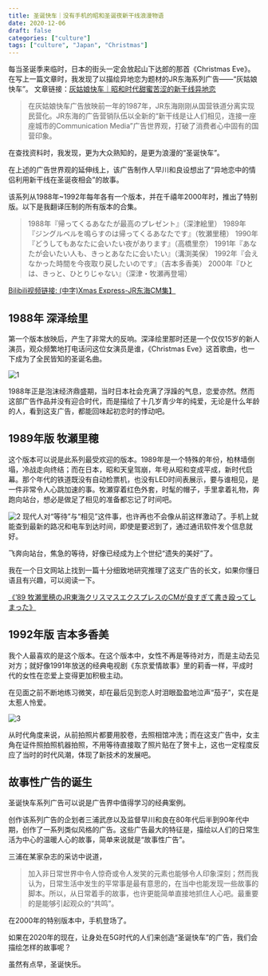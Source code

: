 ```yaml
---
title: 圣诞快车｜没有手机的昭和圣诞夜新干线浪漫物语
date: 2020-12-06
draft: false
categories: ["culture"]
tags: ["culture", "Japan", "Christmas"]
---
```

每当圣诞季来临时，日本的街头一定会放起山下达郎的那首《Christmas Eve》。
在写上一篇文章时，我发现了以描绘异地恋为题材的JR东海系列广告——“灰姑娘快车”。
文章链接：[灰姑娘快车｜昭和时代甜蜜苦涩的新干线异地恋](http://mp.weixin.qq.com/s?__biz=MzI5MTY0OTM5NA==&mid=2247484420&idx=1&sn=b2813de37850e7609e6b58ee68479dfb&chksm=ec0c2619db7baf0f4ece1a1328ea26ca2d32be83480cea5fd4c101575367c13d094d34da3c39&scene=21#wechat_redirect)

> 在灰姑娘快车广告放映前一年的1987年，JR东海刚刚从国营铁道分离实现民营化。JR东海的广告营销队伍以全新的“新干线是让人们相见，连接一座座城市的Communication Media”广告世界观，打破了消费者心中固有的国营印象。



在查找资料时，我发现，更为大众熟知的，是更为浪漫的“圣诞快车”。

在上述的广告世界观的延伸线上，该广告制作人早川和良设想出了“异地恋中的情侣利用新干线在圣诞夜相会”的故事。

该系列从1988年~1992年每年各有一个版本，并在千禧年2000年时，推出了特别版。以下是我翻译压制的所有版本的合集。

> 1988年『帰ってくるあなたが最高のプレゼント』（深津絵里）
1989年『ジングルベルを鳴らすのは帰ってくるあなたです』（牧瀬里穂）
1990年『どうしてもあなたに会いたい夜があります』（高橋里奈）
1991年『あなたが会いたい人も、きっとあなたに会いたい』（溝渕美保）
1992年『会えなかった時間を今夜取り戻したいのです』（吉本多香美）
2000年『ひとは、きっと、ひとりじゃない』（深津・牧瀬再登場）

[Bilibili视频链接: (中字)Xmas Express-JR东海CM集】](https://www.bilibili.com/video/BV1hy4y1S7nV/?share_source=copy_web&vd_source=dcd013842618f18e85ae1ee955f4ea4a)


## 1988年 深泽绘里

第一个版本放映后，产生了非常大的反响。深泽绘里那时还是一个仅仅15岁的新人演员，观众频繁地打电话问这位女演员是谁，《Christmas Eve》这首歌曲，也一下成为了全民皆知的圣诞名曲。

![1](/images/christmas-express/1.jpeg)

1988年正是泡沫经济鼎盛期，当时日本社会充满了浮躁的气息，恋爱亦然。然而这部广告作品并没有迎合时代，而是描绘了十几岁青少年的纯爱，无论是什么年龄的人，看到这支广告，都能回味起初恋时的悸动吧。


## 1989年版 牧瀬里穂

这个版本可以说是此系列最受欢迎的版本。1989年是一个特殊的年份，柏林墙倒塌，冷战走向终结；而在日本，昭和天皇驾崩，年号从昭和变成平成，新时代启幕。那个年代的铁道既没有自动检票机，也没有LED时间表展示，要与谁相见，是一件非常令人心跳加速的事。牧瀬穿着红色外套，时髦的帽子，手里拿着礼物，奔跑向站台，想必是做足了相见的准备都忘记了时间吧。

![2](/images/christmas-express/2.png)
现代人对“等待”与“相见”这件事，也许再也不会像从前这样激动了。手机上就能查到最新的路况和电车到达时间，即使是要迟到了，通过通讯软件发个信息就好。

飞奔向站台，焦急的等待，好像已经成为上个世纪“遗失的美好”了。

我在一个日文网站上找到一篇十分细致地研究推理了这支广告的长文，如果你懂日语且有兴趣，可以阅读一下。

[《’89 牧瀬里穂のJR東海クリスマスエクスプレスのCMが良すぎて書き殴ってしまった》](https://sakumaga.sakura.ad.jp/entry/2020/10/07/120000)

## 1992年版 吉本多香美

我个人最喜欢的是这个版本。在这个版本中，女性不再是等待对方，而是主动去见对方；就好像1991年放送的经典电视剧《东京爱情故事》里的莉香一样，平成时代的女性在恋爱上变得更加积极主动。

在见面之前不断地练习微笑，却在最后见到恋人时泪眼盈盈地泣声“茄子”，实在是太惹人怜爱。

![3](/images/christmas-express/3.jpeg)

从时代角度来说，从前拍照片都要用胶卷，去照相馆冲洗；而在这支广告中，女主角在证件照拍照机器拍照，不用等待直接取了照片贴在了贺卡上，这也一定程度反应了当时的时代风潮，体现了新技术的发展吧。
                     
## 故事性广告的诞生

圣诞快车系列广告可以说是广告界中值得学习的经典案例。

创作该系列广告的企划者三浦武彦以及监督早川和良在80年代后半到90年代中期，创作了一系列类似风格的广告。这些广告最大的特征是，描绘以人们的日常生活为中心的温暖人心的故事，简单来说就是“故事性广告”。

三浦在某家杂志的采访中说道，

> 加入非日常世界中令人惊奇或令人发笑的元素也能够令人印象深刻；然而我认为，日常生活中发生的平常事是最有意思的，在当中也能发现一些故事的脚本。所以，从日常着手的故事，也许更能简单直接地抓住人心吧。最重要的是能够引起观众的“共鸣”。

在2000年的特别版本中，手机登场了。

如果在2020年的现在，让身处在5G时代的人们来创造“圣诞快车”的广告，我们会描绘怎样的故事呢？

虽然有点早，圣诞快乐。